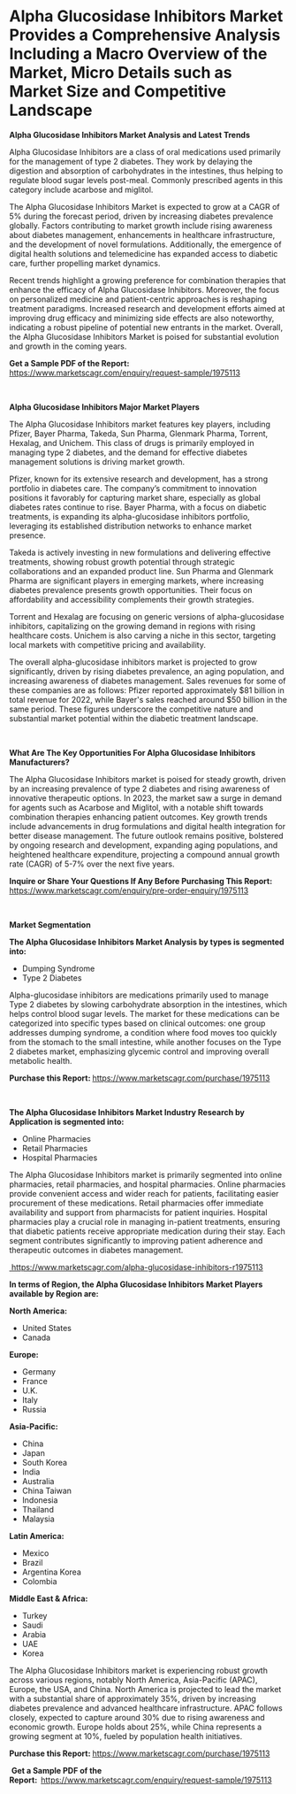 <p><h1>Alpha Glucosidase Inhibitors Market Provides a Comprehensive Analysis Including a Macro Overview of the Market, Micro Details such as Market Size and Competitive Landscape</h1></p><p><strong>Alpha Glucosidase Inhibitors Market Analysis and Latest Trends</strong></p>
<p><p>Alpha Glucosidase Inhibitors are a class of oral medications used primarily for the management of type 2 diabetes. They work by delaying the digestion and absorption of carbohydrates in the intestines, thus helping to regulate blood sugar levels post-meal. Commonly prescribed agents in this category include acarbose and miglitol.</p><p>The Alpha Glucosidase Inhibitors Market is expected to grow at a CAGR of 5% during the forecast period, driven by increasing diabetes prevalence globally. Factors contributing to market growth include rising awareness about diabetes management, enhancements in healthcare infrastructure, and the development of novel formulations. Additionally, the emergence of digital health solutions and telemedicine has expanded access to diabetic care, further propelling market dynamics.</p><p>Recent trends highlight a growing preference for combination therapies that enhance the efficacy of Alpha Glucosidase Inhibitors. Moreover, the focus on personalized medicine and patient-centric approaches is reshaping treatment paradigms. Increased research and development efforts aimed at improving drug efficacy and minimizing side effects are also noteworthy, indicating a robust pipeline of potential new entrants in the market. Overall, the Alpha Glucosidase Inhibitors Market is poised for substantial evolution and growth in the coming years.</p></p>
<p><strong>Get a Sample PDF of the Report:&nbsp;</strong> <a href="https://www.marketscagr.com/enquiry/request-sample/1975113?utm_campaign=2518&utm_medium=2&utm_source=Github&utm_content=ia&utm_term=19042025&utm_id=alpha-glucosidase-inhibitors">https://www.marketscagr.com/enquiry/request-sample/1975113</a></p>
<p>&nbsp;</p>
<p><strong>Alpha Glucosidase Inhibitors Major Market Players</strong></p>
<p><p>The Alpha Glucosidase Inhibitors market features key players, including Pfizer, Bayer Pharma, Takeda, Sun Pharma, Glenmark Pharma, Torrent, Hexalag, and Unichem. This class of drugs is primarily employed in managing type 2 diabetes, and the demand for effective diabetes management solutions is driving market growth.</p><p>Pfizer, known for its extensive research and development, has a strong portfolio in diabetes care. The company’s commitment to innovation positions it favorably for capturing market share, especially as global diabetes rates continue to rise. Bayer Pharma, with a focus on diabetic treatments, is expanding its alpha-glucosidase inhibitors portfolio, leveraging its established distribution networks to enhance market presence.</p><p>Takeda is actively investing in new formulations and delivering effective treatments, showing robust growth potential through strategic collaborations and an expanded product line. Sun Pharma and Glenmark Pharma are significant players in emerging markets, where increasing diabetes prevalence presents growth opportunities. Their focus on affordability and accessibility complements their growth strategies.</p><p>Torrent and Hexalag are focusing on generic versions of alpha-glucosidase inhibitors, capitalizing on the growing demand in regions with rising healthcare costs. Unichem is also carving a niche in this sector, targeting local markets with competitive pricing and availability.</p><p>The overall alpha-glucosidase inhibitors market is projected to grow significantly, driven by rising diabetes prevalence, an aging population, and increasing awareness of diabetes management. Sales revenues for some of these companies are as follows: Pfizer reported approximately $81 billion in total revenue for 2022, while Bayer's sales reached around $50 billion in the same period. These figures underscore the competitive nature and substantial market potential within the diabetic treatment landscape.</p></p>
<p>&nbsp;</p>
<p><strong>What Are The Key Opportunities For Alpha Glucosidase Inhibitors Manufacturers?</strong></p>
<p><p>The Alpha Glucosidase Inhibitors market is poised for steady growth, driven by an increasing prevalence of type 2 diabetes and rising awareness of innovative therapeutic options. In 2023, the market saw a surge in demand for agents such as Acarbose and Miglitol, with a notable shift towards combination therapies enhancing patient outcomes. Key growth trends include advancements in drug formulations and digital health integration for better disease management. The future outlook remains positive, bolstered by ongoing research and development, expanding aging populations, and heightened healthcare expenditure, projecting a compound annual growth rate (CAGR) of 5-7% over the next five years.</p></p>
<p><strong>Inquire or Share Your Questions If Any Before Purchasing This Report:</strong> <a href="https://www.marketscagr.com/enquiry/pre-order-enquiry/1975113?utm_campaign=2518&utm_medium=2&utm_source=Github&utm_content=ia&utm_term=19042025&utm_id=alpha-glucosidase-inhibitors">https://www.marketscagr.com/enquiry/pre-order-enquiry/1975113</a></p>
<p>&nbsp;</p>
<p><strong>Market Segmentation</strong></p>
<p><strong>The Alpha Glucosidase Inhibitors Market Analysis by types is segmented into:</strong></p>
<p><ul><li>Dumping Syndrome</li><li>Type 2 Diabetes</li></ul></p>
<p><p>Alpha-glucosidase inhibitors are medications primarily used to manage Type 2 diabetes by slowing carbohydrate absorption in the intestines, which helps control blood sugar levels. The market for these medications can be categorized into specific types based on clinical outcomes: one group addresses dumping syndrome, a condition where food moves too quickly from the stomach to the small intestine, while another focuses on the Type 2 diabetes market, emphasizing glycemic control and improving overall metabolic health.</p></p>
<p><strong>Purchase this Report:&nbsp;</strong><a href="https://www.marketscagr.com/purchase/1975113?utm_campaign=2518&utm_medium=2&utm_source=Github&utm_content=ia&utm_term=19042025&utm_id=alpha-glucosidase-inhibitors">https://www.marketscagr.com/purchase/1975113</a></p>
<p>&nbsp;</p>
<p><strong>The Alpha Glucosidase Inhibitors Market Industry Research by Application is segmented into:</strong></p>
<p><ul><li>Online Pharmacies</li><li>Retail Pharmacies</li><li>Hospital Pharmacies</li></ul></p>
<p><p>The Alpha Glucosidase Inhibitors market is primarily segmented into online pharmacies, retail pharmacies, and hospital pharmacies. Online pharmacies provide convenient access and wider reach for patients, facilitating easier procurement of these medications. Retail pharmacies offer immediate availability and support from pharmacists for patient inquiries. Hospital pharmacies play a crucial role in managing in-patient treatments, ensuring that diabetic patients receive appropriate medication during their stay. Each segment contributes significantly to improving patient adherence and therapeutic outcomes in diabetes management.</p></p>
<p><a href="https://www.marketscagr.com/alpha-glucosidase-inhibitors-r1975113?utm_campaign=2518&utm_medium=2&utm_source=Github&utm_content=ia&utm_term=19042025&utm_id=alpha-glucosidase-inhibitors">&nbsp;https://www.marketscagr.com/alpha-glucosidase-inhibitors-r1975113</a></p>
<p><strong>In terms of Region, the Alpha Glucosidase Inhibitors Market Players available by Region are:</strong></p>
<p>
    <p> <strong> North America: </strong>
        <ul>
            <li>United States</li>
            <li>Canada</li>
        </ul>
        </p> 
    <p> <strong> Europe: </strong>
        <ul>
            <li>Germany</li>
            <li>France</li>
            <li>U.K.</li>
            <li>Italy</li>
            <li>Russia</li>
        </ul>
        </p> 
    <p> <strong> Asia-Pacific: </strong>
        <ul>
            <li>China</li>
            <li>Japan</li>
            <li>South Korea</li>
            <li>India</li>
            <li>Australia</li>
            <li>China Taiwan</li>
            <li>Indonesia</li>
            <li>Thailand</li>
            <li>Malaysia</li>
        </ul>
        </p> 
    <p> <strong> Latin America: </strong>
        <ul>
            <li>Mexico</li>
            <li>Brazil</li>
            <li>Argentina Korea</li>
            <li>Colombia</li>
        </ul>
        </p> 
    <p> <strong> Middle East & Africa: </strong>
        <ul>
            <li>Turkey</li>
            <li>Saudi</li>
            <li>Arabia</li>
            <li>UAE</li>
            <li>Korea</li>
        </ul>
    </p>
    </p>
<p><p>The Alpha Glucosidase Inhibitors market is experiencing robust growth across various regions, notably North America, Asia-Pacific (APAC), Europe, the USA, and China. North America is projected to lead the market with a substantial share of approximately 35%, driven by increasing diabetes prevalence and advanced healthcare infrastructure. APAC follows closely, expected to capture around 30% due to rising awareness and economic growth. Europe holds about 25%, while China represents a growing segment at 10%, fueled by population health initiatives.</p></p>
<p><strong>Purchase this Report: </strong><a href="https://www.marketscagr.com/purchase/1975113?utm_campaign=2518&utm_medium=2&utm_source=Github&utm_content=ia&utm_term=19042025&utm_id=alpha-glucosidase-inhibitors">https://www.marketscagr.com/purchase/1975113</a></p>
<p>&nbsp;<strong>Get a Sample PDF of the Report:&nbsp;&nbsp;</strong><a href="https://www.marketscagr.com/enquiry/request-sample/1975113?utm_campaign=2518&utm_medium=2&utm_source=Github&utm_content=ia&utm_term=19042025&utm_id=alpha-glucosidase-inhibitors">https://www.marketscagr.com/enquiry/request-sample/1975113</a></p>
<p><strong></strong></p>
<p><p></p><p></p><p></p></p>